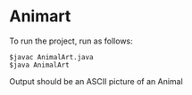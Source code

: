 ﻿# Animart
To run the project, run as follows:
```
$javac AnimalArt.java
$java AnimalArt
```
Output should be an ASCII picture of an Animal
